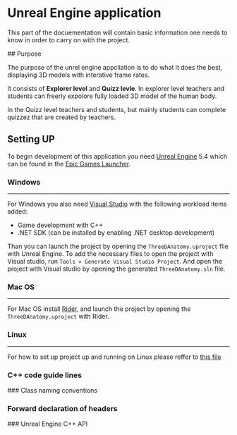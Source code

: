 # Unreal Engine application

This part of the docuementation will contain basic information one needs to know in order to carry on with the project.

## Purpose 

The purpose of the unrel engine appcliation is to do what it does the best, displaying 3D models with interative frame rates.

It consists of **Explorer level** and **Quizz levle**. In explorer level teachers and students can freerly expolore fully loaded 3D model of the human body. 

In the Quizz level teachers and students, but mainly students can complete quizzez that are created by teachers. 

## Setting UP 

To begin development of this application you need [Unreal Engine](https://www.unrealengine.com/en-US) 5.4 which can be found in the [Epic Games Launcher](https://store.epicgames.com/en-US/download).

### Windows

---------------

For Windows you also need [Visual Studio](https://visualstudio.microsoft.com) with the following workload items added:

- Game development with C++
- .NET SDK (can be installed by enabling .NET desktop development)

Than you can launch the project by opening the `ThreeDAnatomy.uproject` file with Unreal Engine.
To add the necessary files to open the project with Visual studio, run `Tools > Generate Visual Studio Project`.
And open the project with Visual studio by opening the generated `ThreeDAnatomy.sln` file.

### Mac OS

----------------

For Mac OS install [Rider](https://www.jetbrains.com/rider/), and launch the project by opening the `ThreeDAnatomy.uproject` with Rider.

### Linux

-----------------

For how to set up project up and running on Linux please reffer to [this file](/3D-Anatomy-UE/Linux-set-up) 


### C++ code guide lines 

### Class naming conventions

### Forward declaration of headers 

### Unreal Engine C++ API 

